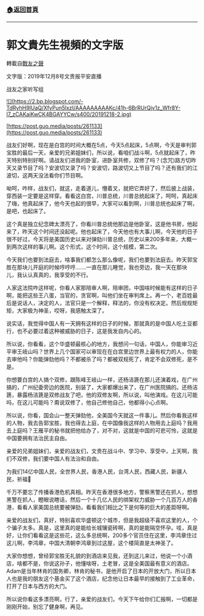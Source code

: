 ###  [:house:返回首頁](https://github.com/ourhimalayas/txt)
---
# 郭文貴先生視頻的文字版
轉載自[戰友之聲](http://littleantvoice.blogspot.com)

文字版：2019年12月8号文贵报平安直播

战友之家听写组

[!\[\](https://2.bp.blogspot.com/-TdRyhH9IUaQ/XfyPun5lxzI/AAAAAAAAAKc/41h-6BrRUrQjv1z_Wfr8Y-I7_zCAKaiKwCK4BGAYYCw/s400/20191218-2.jpg)](http://2.bp.blogspot.com/-TdRyhH9IUaQ/XfyPun5lxzI/AAAAAAAAAKc/41h-6BrRUrQjv1z_Wfr8Y-I7_zCAKaiKwCK4BGAYYCw/s1600/20191218-2.jpg)



[https://post.guo.media/posts/261133](https://post.guo.media/posts/261133)





战友们好啊，现在是白宫的时间大概在5点，今天5点起床，5点啊，今天是审判郭宝胜的最后一天，亲爱的兄弟姐妹们，所以说，看咱们战斗啊，5点就起床了，昨天特别特别好啊。请战友们进我的卧室，进卧室共修，双修了吗？(念咒)路方切昨天又录节目了吗？安波切又录了吗？安波切，路波切又上节目了吗？还有我们的江波切，这两天没法看你们节目啊。



呦呵，咋样，战友们，就这，走着道儿，懵着叉，就把它弄好了，然后披上战装，穿西装一定要是这样穿。看看这白宫，川普总统，川普总统起床了，呵呵，真起床了嗨，他真起床了，他今天也起的很早，大家可以看到啊，川普总统也起床了啊，是吧，也起床了。



这个真是独立纪念碑太漂亮了，你看川普总统他那边是他卧室，这是他书房，他起来了，昨天这个时间还没起呢。他也起床了，今天他也有大事儿啊，今天他的日子很不好过，今天将是美国历史以来对弹劾川普总统，历史以来200多年来，大概一到两次这样的事儿啊。这个形式，这个时间，这个规模，第二次。



今天我们也要到法庭去，啥事我们都怎么那么像呢，我们也要到法庭去。昨天郭宝胜在那块儿开庭的时候哼哼哼.......一直在那儿睡觉，我也旁边，我一天在那块儿，我认认真真的，我享受的不行。



人家这法院咋这样呢，你看人家那陪审人啊，陪审团，中国啥时候能有这样的日子啊，能把这些王八蛋，当官的，贪官啊，叫他们坐在审判席上。再一个，老百姓最后是说话人，决定的人，法官只是一个解释，释法的，你没有权决定。然后规规矩矩，大家极为神圣，哎呀，我感触太深了。



说实话，我觉得中国人有一天拥有这样的日子的时候，那就真的是中国人吃土豆都行，也不必要过着这种被威胁的日子，这是我发自内心的。



所以说，你看看，这个华盛顿最核心的地方，我想问一句话，中国人，你能审习近平审王岐山吗？世界上几个国家可以审现在在白宫里边世界上最有权力的人，你能去审他吗？你能弹劾他吗？不都被杀了吗？都被双规死了，肯定不会双修死，是不是。



你想要白宫的人搞个双修，跟陈峰王岐山一样，还杨洁篪在那儿还演着戏，在广州搞的，广州纪委旁边的医院，别装了，大家都爆出来了，在广州医院搞的。还杨洁篪，暴露杨洁篪是双修战友了吧，他的双修友啊，所以说，叫他演戏。在这儿可能吗，在这儿可能吗？甭说双修了，他自己修他自己，他都得小心点啊。



所以说，你看，国会山一整天弹劾他，全美国今天就这一件事儿。然后你看我这样的人物，我去告郭宝胜，我也得去上庭，在中国像我这样的人物用去上庭吗？我用去上庭吗？王雁平的秘书就把他给办了，对不对，这就是中国的可悲可怜，这就是中国要拥有法治民主自由。



亲爱的兄弟姐妹们，亲爱的战友们，文贵在战斗中、学习中、享受中，上天啊，我们不双修，我们要中国人有法治和自由。



为我们14亿中国人民，全世界人民，香港人民，台湾人民，西藏人民，新疆人民，祈福🙏



千万不要忘了传播香港危机真相。昨天在香港很多地方，警察黑警还在抓人，想想黑警在抓人，瞪眼说瞎话，然后一个十几亿人民的绑架权力威胁一个几百万人的香港，看看人家美国总统要被弹劾，看看我们相比之下是何等的巨大的差距呀啊。



亲爱的战友们，真好，特别喜欢华盛顿这个城市，但是我超级不喜欢这里的人，个个骗子太多。真是，这里真的是能给长城镶瓷砖啊，真的是能隔空怀孕。哇，真是好，让你们看看这是这些花，这么多总统啊，200多个官员住在这里，李鸿章住过这儿啊，李鸿章，中国大清朝李鸿章到过这屋，这个楼简直是太神圣了。



大家你想想，曾经郭宝胜无礼貌的到酒店来见我，还到这儿来过，他说一个小酒店，啥都不是，你说这孙子，他懂啥呀，土老冒，这是全美国最有意义的酒店。Adam是当年林肯的国务卿，林肯的秘书，是他开启了日本的开放大门，所以日本人也是我的朋友这个基金买了这个酒店，纪念他让日本最早的接触到了工业革命，打开了日本与西方的大门。



所以说你看这多漂亮啊，行了，亲爱的战友们，今天下午给你们汇报啊，一切都是刚刚开始，别忘了健身啊，再见。